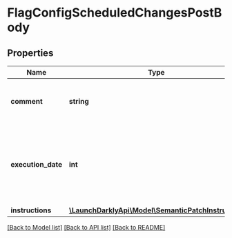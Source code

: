 # FlagConfigScheduledChangesPostBody

## Properties
Name | Type | Description | Notes
------------ | ------------- | ------------- | -------------
**comment** | **string** | Used to describe the scheduled changes. | [optional] 
**execution_date** | **int** | A unix epoch time in milliseconds specifying the date the scheduled changes will be applied | [optional] 
**instructions** | [**\LaunchDarklyApi\Model\SemanticPatchInstruction**](SemanticPatchInstruction.md) |  | [optional] 

[[Back to Model list]](../README.md#documentation-for-models) [[Back to API list]](../README.md#documentation-for-api-endpoints) [[Back to README]](../README.md)


